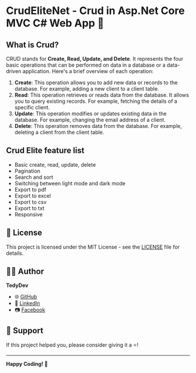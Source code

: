 # CrudEliteNet - Crud in Asp.Net Core MVC C# Web App 🚀

## What is Crud?

CRUD stands for **Create, Read, Update, and Delete**. It represents the four basic operations that can be performed on data in a database or a data-driven application. Here's a brief overview of each operation:

1. **Create**: This operation allows you to add new data or records to the database. For example, adding a new client to a client table.
2. **Read**: This operation retrieves or reads data from the database. It allows you to query existing records. For example, fetching the details of a specific client.
3. **Update**: This operation modifies or updates existing data in the database. For example, changing the email address of a client.
4. **Delete**: This operation removes data from the database. For example, deleting a client from the client table.

## Crud Elite feature list

- Basic create, read, update, delete
- Pagination
- Search and sort
- Switching between light mode and dark mode
- Export to pdf
- Export to excel
- Export to csv
- Export to txt
- Responsive

## 📝 License

This project is licensed under the MIT License - see the [LICENSE](LICENSE) file for details.

## 👨‍💻 Author

**TedyDev**

- 🌐 [GitHub](https://github.com/Tedydev-web)
- 💼 [LinkedIn](https://www.linkedin.com/in/hieudat-tedydev)
- 📷 [Facebook](https://www.facebook.com/tedydevweb)

## 🙏 Support

If this project helped you, please consider giving it a ⭐️!

---

**Happy Coding! 🎉**
